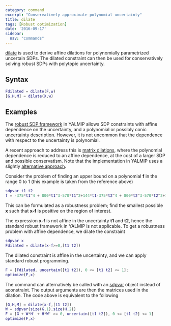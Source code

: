 ```yaml
---
category: command
excerpt: "Conservatively approximate polynomial uncertainty"
title: dilate
tags: [Robust optimization]
date: '2016-09-17'
sidebar:
  nav: "commands"
---
```


[dilate](/command/dilate) is used to derive affine dilations for polynomially parametrized uncertain SDPs. The dilated constraint can then be used for conservatively solving robust SDPs with polytopic uncertainty.

## Syntax

````matlab
Fdilated = dilate(F,w)
[G,H,M] = dilate(X,w)
````

## Examples

The [robust SDP framework](/tutorial/robustoptimization) in YALMIP allows SDP constraints with affine dependence on the uncertainty, and a polynomial or possibly conic uncertainty description. However, it is not uncommon that the dependence with respect to the uncertainty is polynomial.

A recent approach to address this is [matrix dilations](http://www.keisu.t.u-tokyo.ac.jp/Research/METR/2006/METR06-10.pdf), where the polynomial dependence is reduced to an affine dependence, at the cost of a larger SDP and possible conservatism. Note that the implementation in YALMIP uses a slightly [alternative approach](http://www.control.isy.liu.se/publications/doc?id=1879).

Consider the problem of finding an upper bound on a polynomial **f** in the range 0 to 1 (this example is taken from the reference above)

````matlab
sdpvar t1 t2
f = -375*t1^4 + 800*t1^3-570*t1^2+144*t1-375*t2^4 + 800*t2^3-570*t2^2+144*t2
````

This can be formulated as a robustness problem; find the smallest possible **x** such that **x-f** is positive on the region of interest.

The expression **x-f** is not affine in the uncertainty **t1** and **t2**, hence the standard robust framework in YALMIP is not applicable. To get a robustness problem with affine dependence, we dilate the constraint

````matlab
sdpvar x
Fdilated = dilate(x-f>=0,[t1 t2])
````

The dilated constraint is affine in the uncertainty, and we can apply standard robust programming.

````matlab
F = [Fdilated, uncertain([t1 t2]), 0 <= [t1 t2] <= 1];
optimize(F,x)
````

The command can alternatively be called with an [sdpvar](/command/sdpvar) object instead of aconstraint. The output arguments are then the matrices used in the dilation. The code above is equivalent to the following

````matlab
[G,H,M] = dilate(x-f,[t1 t2])
W = sdpvar(size(G,1),size(H,2))
F = [G + W*H' + H*W' >= 0, uncertain([t1 t2]), 0 <= [t1 t2] <= 1]
optimize(F,x)
````
